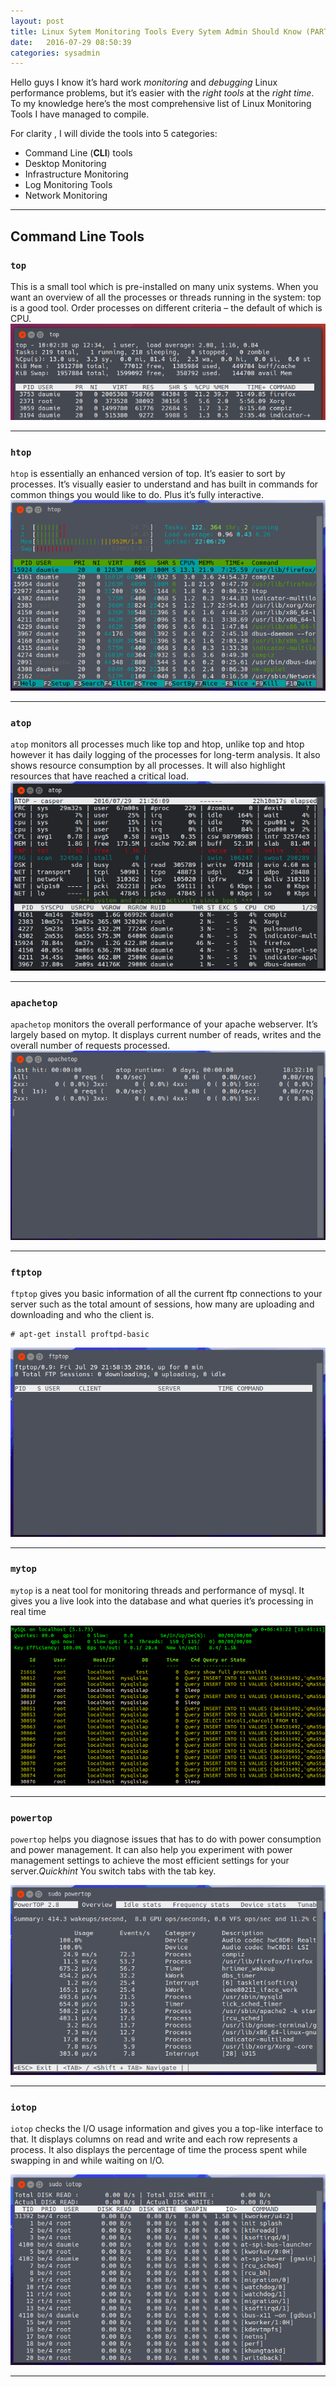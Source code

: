 ```yaml
---
layout: post
title: Linux Sytem Monitoring Tools Every Sytem Admin Should Know (PART 1)
date:   2016-07-29 08:50:39  
categories: sysadmin
---
```


Hello guys I know it’s hard work *monitoring* and *debugging* Linux performance problems, but it’s easier with the *right tools* at the *right time*. 
To my knowledge here’s the most comprehensive list of Linux Monitoring Tools I have managed to compile.

For clarity , I will divide the tools into 5 categories:
- Command Line (**CLI**) tools
- Desktop Monitoring
- Infrastructure Monitoring
- Log Monitoring Tools
- Network Monitoring

---

## Command Line Tools

### `top`

This is a small tool which is pre-installed on many unix systems. When you want an overview of all the processes or threads running in the system: top is a good tool. Order processes on different criteria – the default of which is CPU.
![top](/assets/img/top.png)

---

### `htop`
`htop` is essentially an enhanced version of top. It’s easier to sort by processes. It’s visually easier to understand and has built in commands for common things you would like to do. Plus it’s fully interactive.
![htop](/assets/img/htop.png)

---

### `atop`
`atop` monitors all processes much like top and htop, unlike top and htop however it has daily logging of the processes for long-term analysis. It also shows resource consumption by all processes. It will also highlight resources that have reached a critical load.
![atop](/assets/img/atop.png)

---

### `apachetop`
`apachetop` monitors the overall performance of your apache webserver. It’s largely based on mytop. It displays current number of reads, writes and the overall number of requests processed.
![apachetop](/assets/img/apachetop.png)

---

### `ftptop`
`ftptop` gives you basic information of all the current ftp connections to your server such as the total amount of sessions, how many are uploading and downloading and who the client is.

	# apt-get install proftpd-basic  

![ftptop](/assets/img/ftptop.png)

---

### `mytop`
`mytop` is a neat tool for monitoring threads and performance of mysql. It gives you a live look into the database and what queries it’s processing in real time

![mytop](/assets/img/mytop.png)

---

### `powertop`
`powertop` helps you diagnose issues that has to do with power consumption and power management. It can also help you experiment with power management settings to achieve the most efficient settings for your server.*Quickhint* You switch tabs with the tab key.

![powertop](/assets/img/powertop.png)

---

### `iotop`
`iotop` checks the I/O usage information and gives you a top-like interface to that. It displays columns on read and write and each row represents a process. It also displays the percentage of time the process spent while swapping in and while waiting on I/O.

	 
![iotop](/assets/img/iotop.png)

--- 
